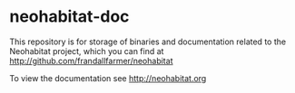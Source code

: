 # neohabitat-doc

This repository is for storage of binaries and documentation related to the Neohabitat project, which you can find at
http://github.com/frandallfarmer/neohabitat

To view the documentation see http://neohabitat.org

